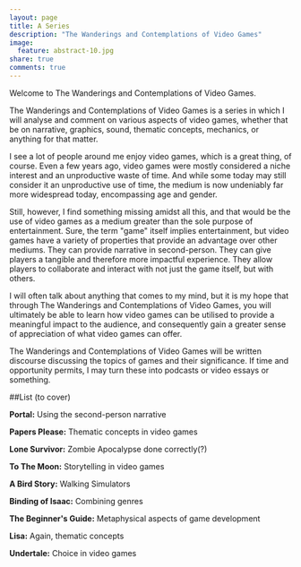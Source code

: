 ```yaml
---
layout: page
title: A Series
description: "The Wanderings and Contemplations of Video Games"
image:
  feature: abstract-10.jpg
share: true
comments: true
---
```


Welcome to The Wanderings and Contemplations of Video Games.

The Wanderings and Contemplations of Video Games is a series in 
which I will analyse and comment on various aspects of video games, whether that be on 
narrative, graphics, sound, thematic concepts, mechanics, or anything for that matter. 

I see a lot of people around me enjoy video games, which is a great thing, of course. 
Even a few years ago, video games were mostly considered a niche interest and an 
unproductive waste of time. And while some today may still consider it an unproductive 
use of time, the medium is now undeniably far more widespread today, encompassing age 
and gender.

Still, however, I find something missing amidst all this, and that would be the use of 
video games as a medium greater than the sole purpose of entertainment. Sure, the term 
"game" itself implies entertainment, but video games have a variety of properties that 
provide an advantage over other mediums. They can provide narrative in second-person. 
They can give players a tangible and therefore more impactful experience. They allow 
players to collaborate and interact with not just the game itself, but with others.

I will often talk about anything that comes to my mind, but it is my hope that through 
The Wanderings and Contemplations of Video Games, you will ultimately be able to learn 
how video games can be utilised to provide a meaningful impact to the audience, and 
consequently gain a greater sense of appreciation of what video games can offer.

The Wanderings and Contemplations of Video Games will be written discourse discussing
the topics of games and their significance. If time and opportunity permits, I may turn
these into podcasts or video essays or something.

##List (to cover)

**Portal:** Using the second-person narrative

**Papers Please:** Thematic concepts in video games

**Lone Survivor:** Zombie Apocalypse done correctly(?)

**To The Moon:** Storytelling in video games

**A Bird Story:**  Walking Simulators

**Binding of Isaac:** Combining genres

**The Beginner's Guide:** Metaphysical aspects of game development

**Lisa:** Again, thematic concepts

**Undertale:**  Choice in video games



